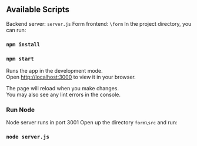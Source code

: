 
## Available Scripts

Backend server: `server.js`
Form frontend: `\form`
In the project directory, you can run:

### `npm install`

### `npm start`

Runs the app in the development mode.\
Open [http://localhost:3000](http://localhost:3000) to view it in your browser.

The page will reload when you make changes.\
You may also see any lint errors in the console.

### Run Node

Node server runs in port 3001
Open up the directory `form\src` and run:

### `node server.js`
 